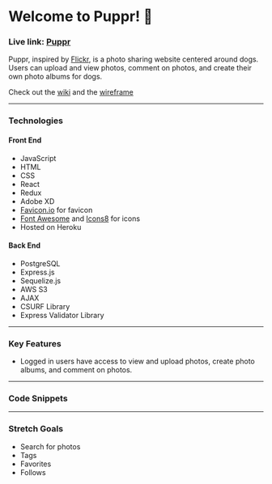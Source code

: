 # Welcome to Puppr! 🐾
### Live link: [Puppr](https://pupproni.herokuapp.com/)
Puppr, inspired by [Flickr](https://www.flickr.com/), is a photo sharing website centered around dogs. Users can upload and view photos, comment on photos, and create their own photo albums for dogs.

Check out the [wiki](https://github.com/trnle/puppr/wiki) and the [wireframe](https://xd.adobe.com/view/bcd87cd7-4d3e-4fa9-8acc-663ff5d3f0ac-e98b/)

***
<!---- [Technologies](#technologies)

[Key Features](#key-features)

[Code Snippets](#code-snippets)

[Stretch Goals](#stretch-goals)

*** ---->

### Technologies
#### Front End
* JavaScript
* HTML
* CSS
* React
* Redux
* Adobe XD
* [Favicon.io](https://favicon.io/) for favicon
* [Font Awesome](https://fontawesome.com/v4.7.0/icons/) and [Icons8](https://icons8.com/) for icons
* Hosted on Heroku
#### Back End
* PostgreSQL
* Express.js
* Sequelize.js
* AWS S3
* AJAX
* CSURF Library
* Express Validator Library

***

### Key Features
* Logged in users have access to view and upload photos, create photo albums, and comment on photos.

***

### Code Snippets

***

### Stretch Goals
* Search for photos
* Tags
* Favorites
* Follows
